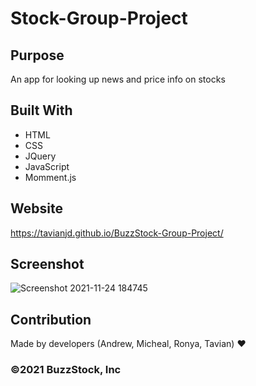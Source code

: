 # Stock-Group-Project

## Purpose
An app for looking up news and price info on stocks

## Built With
* HTML
* CSS
* JQuery
* JavaScript
* Momment.js

## Website
https://tavianjd.github.io/BuzzStock-Group-Project/

## Screenshot
![Screenshot 2021-11-24 184745](https://user-images.githubusercontent.com/89175620/143332153-13310344-1db9-4ff3-9762-3ed52d9d34d4.png)

## Contribution
Made by developers (Andrew, Micheal, Ronya, Tavian) ❤

### ©️2021 BuzzStock, Inc

